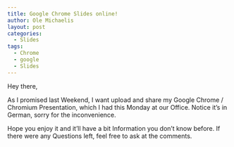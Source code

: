 ```yaml
---
title: Google Chrome Slides online!
author: Ole Michaelis
layout: post
categories:
  - Slides
tags:
  - Chrome
  - google
  - Slides
---
```


Hey there,

As I promised last Weekend, I want upload and share my Google Chrome / Chromium Presentation, which I had this Monday at our Office. Notice it’s in German, sorry for the inconvenience.



Hope you enjoy it and it’ll have a bit Information you don’t know before. If there were any Questions left, feel free to ask at the comments.


